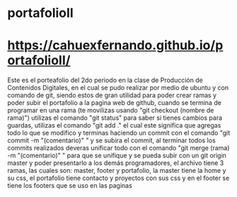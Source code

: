 # portafolioII
# https://cahuexfernando.github.io/portafolioII/
Este es el porteafolio del 2do periodo en la clase de Producción de Contenidos Digitales, en el cual se pudo realizar por medio de ubuntu y con comando de git, siendo estos de gran utilidad para poder crear ramas y poder subir el portafolio a la pagina web de github, cuando se termina de programar en una rama (te movilizas usando "git checkout (nombre de rama)") utilizas el comando "git status" para saber si tienes cambios para guardas, utilizas el comando "git add ." el cual este significa que agregas todo lo que se modifico y terminas haciendo un commit con el comando "git commit -m "(comentario)" " y se subira el commit, al terminar todos los commits realizados deveras unificar todo con el comando "git merge (rama) -m "(comentario)" " para que se unifique y se pueda subir con un git origin master y poder presentarlo a los demás programadores, el archivo tiene 3 ramas, las cuales son: master, footer y portafolio, la master tiene la home y su css, el portafolio tiene contacto y proyectos con sus css y en el footer se tiene los footers que se uso en las paginas
